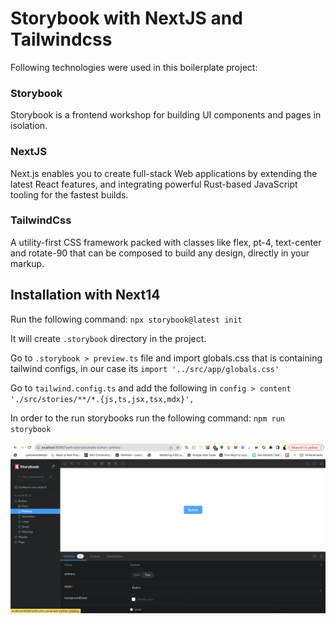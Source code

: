 # Storybook with NextJS and Tailwindcss

Following technologies were used in this boilerplate project:

### Storybook

Storybook is a frontend workshop for building UI components and pages in isolation.

### NextJS

Next.js enables you to create full-stack Web applications by extending the latest React features, and integrating powerful Rust-based JavaScript tooling for the fastest builds.

### TailwindCss

A utility-first CSS framework packed with classes like flex, pt-4, text-center and rotate-90 that can be composed to build any design, directly in your markup.

## Installation with Next14

Run the following command:
`npx storybook@latest init`

It will create `.storybook` directory in the project.

Go to `.storybook > preview.ts` file and import globals.css that is containing tailwind configs, in our case its `import '../src/app/globals.css'`

Go to `tailwind.config.ts` and add the following in `config > content`
`'./src/stories/**/*.{js,ts,jsx,tsx,mdx}',`

In order to the run storybooks run the following command:
`npm run storybook`

![Screenshot](storybookImg.png)

